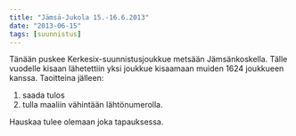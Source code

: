 ```yaml
---
title: "Jämsä-Jukola 15.-16.6.2013"
date: "2013-06-15"
tags: [suunnistus]
---
```


Tänään puskee Kerkesix-suunnistusjoukkue metsään Jämsänkoskella. Tälle
vuodelle kisaan lähetettiin yksi joukkue kisaamaan muiden 1624 joukkueen
kanssa. Taoitteina jälleen:

1.  saada tulos
2.  tulla maaliin vähintään lähtönumerolla.

Hauskaa tulee olemaan joka tapauksessa.